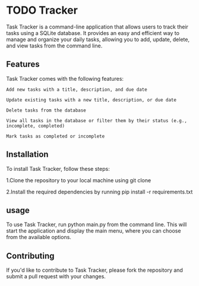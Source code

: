 
# TODO Tracker

Task Tracker is a command-line application that allows users to track their tasks using a SQLite database. It provides an easy and efficient way to manage and organize your daily tasks, allowing you to add, update, delete, and view tasks from the command line.

## Features

Task Tracker comes with the following features:

    Add new tasks with a title, description, and due date

    Update existing tasks with a new title, description, or due date

    Delete tasks from the database

    View all tasks in the database or filter them by their status (e.g., incomplete, completed)

    Mark tasks as completed or incomplete


## Installation

To install Task Tracker, follow these steps:

1.Clone the repository to your local machine using git clone <repository url>

2.Install the required dependencies by 
running pip install -r requirements.txt

## usage

To use Task Tracker, run python main.py from the command line. This will start the application and display the main menu, where you can choose from the available options.
 

## Contributing

If you'd like to contribute to Task Tracker, please fork the repository and submit a pull request with your changes.

